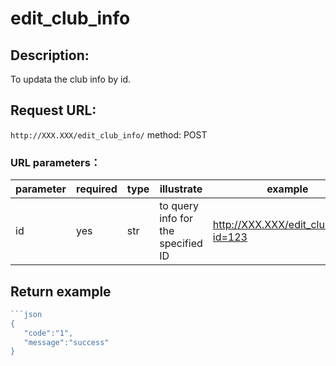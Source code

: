 # edit_club_info
## Description:
 To updata the club info by id.

## Request URL:
`http://XXX.XXX/edit_club_info/`
method: POST

### URL parameters：
|parameter|required|type|illustrate|example|
|---------|--------|----|----------|-------|
|id       |yes     |str |to query info for the specified ID|http://XXX.XXX/edit_club_info/?id=123|

## Return example
```go
```json
{
   "code":"1",
   "message":"success"
}
```